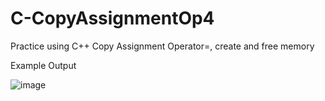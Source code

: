 # C-CopyAssignmentOp4
Practice using C++ Copy Assignment Operator=, create and free memory



Example Output

![image](https://user-images.githubusercontent.com/97081479/170088214-3ad9c775-bbd8-45fc-b9cc-d2829bb47bc2.png)

